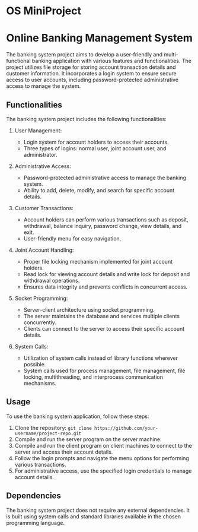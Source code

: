 # OS MiniProject
# Online Banking Management System

The banking system project aims to develop a user-friendly and multi-functional banking application with various features and functionalities. The project utilizes file storage for storing account transaction details and customer information. It incorporates a login system to ensure secure access to user accounts, including password-protected administrative access to manage the system.

## Functionalities

The banking system project includes the following functionalities:

1. User Management:
   - Login system for account holders to access their accounts.
   - Three types of logins: normal user, joint account user, and administrator.

2. Administrative Access:
   - Password-protected administrative access to manage the banking system.
   - Ability to add, delete, modify, and search for specific account details.

3. Customer Transactions:
   - Account holders can perform various transactions such as deposit, withdrawal, balance inquiry, password change, view details, and exit.
   - User-friendly menu for easy navigation.

4. Joint Account Handling:
   - Proper file locking mechanism implemented for joint account holders.
   - Read lock for viewing account details and write lock for deposit and withdrawal operations.
   - Ensures data integrity and prevents conflicts in concurrent access.

5. Socket Programming:
   - Server-client architecture using socket programming.
   - The server maintains the database and services multiple clients concurrently.
   - Clients can connect to the server to access their specific account details.

6. System Calls:
   - Utilization of system calls instead of library functions wherever possible.
   - System calls used for process management, file management, file locking, multithreading, and interprocess communication mechanisms.

## Usage

To use the banking system application, follow these steps:

1. Clone the repository: `git clone https://github.com/your-username/project-repo.git`
2. Compile and run the server program on the server machine.
3. Compile and run the client program on client machines to connect to the server and access their account details.
4. Follow the login prompts and navigate the menu options for performing various transactions.
5. For administrative access, use the specified login credentials to manage account details.

## Dependencies

The banking system project does not require any external dependencies. It is built using system calls and standard libraries available in the chosen programming language.
